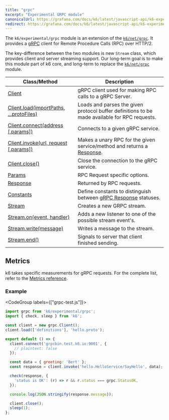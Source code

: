 ```yaml
---
title: "grpc"
excerpt: "Experimental GRPC module"
canonicalUrl: https://grafana.com/docs/k6/latest/javascript-api/k6-experimental/grpc/
redirect: https://grafana.com/docs/k6/latest/javascript-api/k6-experimental/grpc/
---
```


<ExperimentalBlockquote />

The `k6/experimental/grpc` module is an extension of the [`k6/net/grpc`](/javascript-api/k6-net-grpc/). It provides a [gRPC](https://grpc.io/) client for Remote Procedure Calls (RPC) over HTTP/2. 

The key-difference between the two modules is new `Stream` class, which provides client and server streaming support. Our long-term goal is to make this module part of k6 core, and long-term to replace the [`k6/net/grpc`](/javascript-api/k6-net-grpc/) module.

| Class/Method | Description |
|--------------|-------------|
| [Client](/javascript-api/k6-experimental/grpc/client) | gRPC client used for making RPC calls to a gRPC Server. |
| [Client.load(importPaths, ...protoFiles)](/javascript-api/k6-experimental/grpc/client/client-load) | Loads and parses the given protocol buffer definitions to be made available for RPC requests. |
| [Client.connect(address [,params])](/javascript-api/k6-experimental/grpc/client/client-connect) | Connects to a given gRPC service. |
| [Client.invoke(url, request [,params])](/javascript-api/k6-experimental/grpc/client/client-invoke) | Makes a unary RPC for the given service/method and returns a [Response](/javascript-api/k6-experimental/grpc/response). |
| [Client.close()](/javascript-api/k6-experimental/grpc/client/client-close) | Close the connection to the gRPC service. |
| [Params](/javascript-api/k6-experimental/grpc/params) | RPC Request specific options. |
| [Response](/javascript-api/k6-experimental/grpc/response) | Returned by RPC requests. |
| [Constants](/javascript-api/k6-experimental/grpc/constants) | Define constants to distinguish between [gRPC Response](/javascript-api/k6-experimental/grpc/response) statuses. |
| [Stream](/javascript-api/k6-experimental/grpc/stream) | Creates a new GRPC stream. |
| [Stream.on(event, handler)](/javascript-api/k6-experimental/grpc/stream/stream-on) | Adds a new listener to one of the possible stream event's. |
| [Stream.write(message)](/javascript-api/k6-experimental/grpc/stream/stream-write) | Writes a message to the stream. |
| [Stream.end()](/javascript-api/k6-experimental/grpc/stream/stream-end) | Signals to server that client finished sending. |

## Metrics

k6 takes specific measurements for gRPC requests.
For the complete list, refer to the [Metrics reference](/using-k6/metrics/reference#grpc).

### Example

<CodeGroup labels={["grpc-test.js"]}>

```javascript
import grpc from 'k6/experimental/grpc';
import { check, sleep } from 'k6';

const client = new grpc.Client();
client.load(['definitions'], 'hello.proto');

export default () => {
  client.connect('grpcbin.test.k6.io:9001', {
    // plaintext: false
  });

  const data = { greeting: 'Bert' };
  const response = client.invoke('hello.HelloService/SayHello', data);

  check(response, {
    'status is OK': (r) => r && r.status === grpc.StatusOK,
  });

  console.log(JSON.stringify(response.message));

  client.close();
  sleep(1);
};
```

</CodeGroup>
